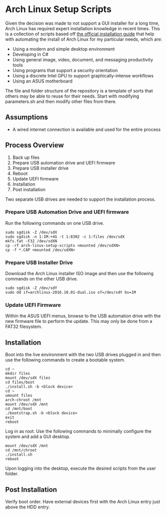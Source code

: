 # Arch Linux Setup Scripts

Given the decision was made to not support a GUI installer for a long time, Arch Linux has required expert installation knowledge in recent times.  This is a collection of scripts based off [the official installation guide](https://wiki.archlinux.org/title/installation_guide) that help with automating the install of Arch Linux for my particular needs, which are:

* Using a modern and simple desktop environment
* Developing in C#
* Using general image, video, document, and messaging productivity tools
* Using programs that support a security orientation
* Using a discrete Intel GPU to support graphically-intense workflows
* Using an ASUS motherboard

The file and folder structure of the repository is a template of sorts that others may be able to reuse for their needs.  Start with modifying parameters.sh and then modify other files from there.

## Assumptions

* A wired internet connection is available and used for the entire process

## Process Overview

1. Back up files
1. Prepare USB automation drive and UEFI firmware
1. Prepare USB installer drive
1. Reboot
1. Update UEFI firmware
1. Installation
1. Post installation

Two separate USB drives are needed to support the installation process.

### Prepare USB Automation Drive and UEFI firmware

Run the following commands on one USB drive.

```
sudo sgdisk -Z /dev/sdX
sudo sgdisk -n 1:1M:+4G -t 1:8302 -c 1:files /dev/sdX
mkfs.fat -F32 /dev/sdXN
cp -rf arch-linux-setup-scripts <mounted /dev/sdXN>
cp -f *.CAP <mounted /dev/sdXN>
```

### Prepare USB Installer Drive

Download the Arch Linux installer ISO image and then use the following commands on the other USB drive.

```
sudo sgdisk -Z /dev/sdY
sudo dd if=archlinux-2016.10.01-dual.iso of=/dev/sdY bs=1M
```

### Update UEFI Firmware

Within the ASUS UEFI menus, browse to the USB automation drive with the new firmware file to perform the update.  This may only be done from a FAT32 filesystem.

## Installation

Boot into the live environment with the two USB drives plugged in and then use the following commands to create a bootable system.

```
cd ~
mkdir files
mount /dev/sdX files
cd files/boot
./install.sh -b <block device>
cd ~
umount files
arch-chroot /mnt
mount /dev/sdX /mnt
cd /mnt/boot
./bootstrap.sh -b <block device>
exit
reboot
```

Log in as root.  Use the following commands to minimally configure the system and add a GUI desktop.

```
mount /dev/sdX /mnt
cd /mnt/chroot
./install.sh
reboot
```

Upon logging into the desktop, execute the desired scripts from the user folder.

## Post Installation

Verify boot order.  Have external devices first with the Arch Linux entry just above the HDD entry.
